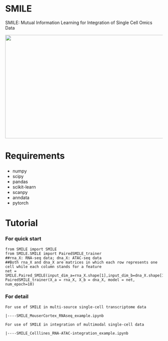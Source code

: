 # SMILE
SMILE: Mutual Information Learning for Integration of Single Cell Omics Data 

<img src="https://github.com/rpmccordlab/SMILE/blob/main/SMILE_logo.jpg" width="696" height="331">

# Requirements
###
* numpy
* scipy
* pandas
* scikit-learn
* scanpy
* anndata
* pytorch

# Tutorial

### For quick start
    from SMILE import SMILE
    from SMILE.SMILE import PairedSMILE_trainer
    ##rna_X: RNA-seq data; dna_X: ATAC-seq data
    ##Both rna_X and dna_X are matrices in which each row represents one cell while each column stands for a feature
    net = SMILE.Paired_SMILE(input_dim_a=rna_X.shape[1],input_dim_b=dna_X.shape[1],clf_out=25)
    PairedSMILE_trainer(X_a = rna_X, X_b = dna_X, model = net, num_epoch=10)

### For detail
    For use of SMILE in multi-source single-cell transcriptome data

    |----SMILE_MouserCortex_RNAseq_example.ipynb

    For use of SMILE in integration of multimodal single-cell data

    |----SMILE_Celllines_RNA-ATAC-integration_example.ipynb
